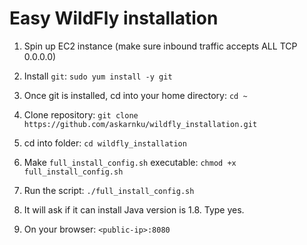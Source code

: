 # Easy WildFly installation

1. Spin up EC2 instance (make sure inbound traffic accepts ALL TCP 0.0.0.0)

2. Install `git`:
   `sudo yum install -y git`

3. Once git is installed, cd into your home directory:
   `cd ~`

4. Clone repository:
   `git clone https://github.com/askarnku/wildfly_installation.git`

5. cd into folder:
   `cd wildfly_installation`

6. Make `full_install_config.sh` executable:
   `chmod +x full_install_config.sh`

7. Run the script:
   `./full_install_config.sh`

8. It will ask if it can install Java version is 1.8. Type yes.

9. On your browser:
   `<public-ip>:8080`
